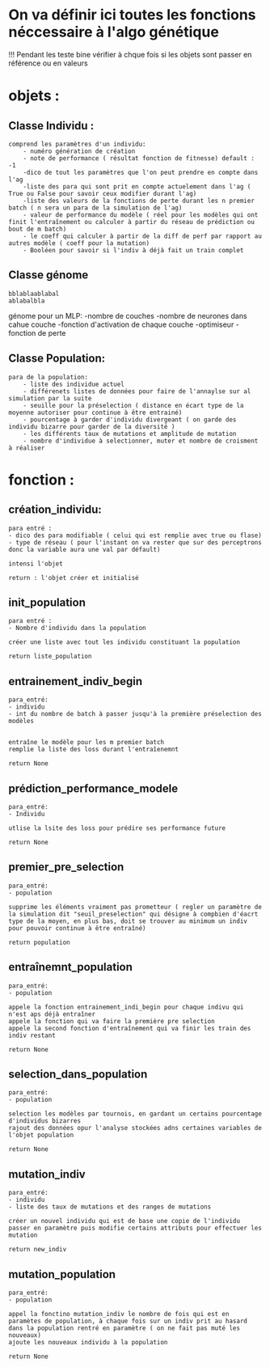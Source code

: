 # On va définir ici toutes les fonctions néccessaire à l'algo génétique

!!! Pendant les teste bine vérifier à chque fois si les objets sont passer en référence ou en valeurs



# objets : 

## Classe Individu : 
    comprend les paramètres d'un individu:
        - numéro génération de création
        - note de performance ( résultat fonction de fitnesse) default : -1
        -dico de tout les paramètres que l'on peut prendre en compte dans l'ag
        -liste des para qui sont prit en compte actuelement dans l'ag ( True ou False pour savoir ceux modifier durant l'ag)
        -liste des valeurs de la fonctions de perte durant les n premier batch ( n sera un para de la simulation de l'ag)
        - valeur de performance du modèle ( réel pour les modèles qui ont finit l'entraînement ou calculer à partir du réseau de prédiction ou bout de m batch)
        - le coeff qui calculer à partir de la diff de perf par rapport au autres modèle ( coeff pour la mutation)
        - Booléen pour savoir si l'indiv à déjà fait un train complet

## Classe génome

    bblablaablabal
    ablabalbla

génome pour un MLP:
-nombre de couches
-nombre de neurones dans cahue couche
-fonction d'activation de chaque couche
-optimiseur
-fonction de perte


## Classe Population:
    para de la population:
        - liste des individue actuel
        - différenets listes de données pour faire de l'annaylse sur al simulation par la suite
        - seuille pour la préselection ( distance en écart type de la moyenne autoriser pour continue à être entrainé)
        - pourcentage à garder d'individu divergeant ( on garde des individu bizarre pour garder de la diversité )
        - les différents taux de mutations et amplitude de mutation
        - nombre d'individue à selectionner, muter et nombre de croisment à réaliser




# fonction : 

## création_individu:
    para entré : 
    - dico des para modifiable ( celui qui est remplie avec true ou flase)
    - type de réseau ( pour l'instant on va rester que sur des perceptrons donc la variable aura une val par défault)

    intensi l'objet 

    return : l'objet créer et initialisé


## init_population
    para entré : 
    - Nombre d'individu dans la population

    créer une liste avec tout les individu constituant la population

    return liste_population


## entrainement_indiv_begin
    para_entré: 
    - individu
    - int du nombre de batch à passer jusqu'à la première préselection des modèles


    entraîne le modèle pour les m premier batch
    remplie la liste des loss durant l'entraîenemnt

    return None


## prédiction_performance_modele
    para_entré: 
    - Individu
    
    utlise la lsite des loss pour prédire ses performance future

    return None


## premier_pre_selection
    para_entré: 
    - population

    supprime les éléments vraiment pas prometteur ( regler un paramètre de la simulation dit "seuil_preselection" qui désigne à compbien d'éacrt type de la moyen, en plus bas, doit se trouver au minimum un indiv pour pouvoir continue à être entraîné)

    return population


## entraînemnt_population
    para_entré: 
    - population

    appele la fonction entrainement_indi_begin pour chaque indivu qui n'est aps déjà entraîner
    appele la fonction qui va faire la première pre selection
    appele la second fonction d'entraînement qui va finir les train des indiv restant

    return None


## selection_dans_population
    para_entré: 
    - population

    selection les modèles par tournois, en gardant un certains pourcentage d'individus bizarres
    rajout des données opur l'analyse stockées adns certaines variables de l'objet population

    return None


## mutation_indiv
    para_entré:
    - individu
    - liste des taux de mutations et des ranges de mutations

    créer un nouvel individu qui est de base une copie de l'individu passer en paramètre puis modifie certains attributs pour effectuer les mutation

    return new_indiv



## mutation_population
    para_entré:
    - population

    appel la fonctino mutation_indiv le nombre de fois qui est en paramètes de population, à chaque fois sur un indiv prit au hasard dans la population rentré en paramètre ( on ne fait pas muté les nouveaux)
    ajoute les nouveaux individu à la population

    return None


## 